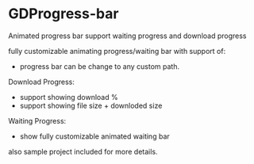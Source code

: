 # GDProgress-bar
Animated progress bar support waiting progress and download progress

fully customizable animating progress/waiting bar with support of:

- progress bar can be change to any custom path.

Download Progress:
- support showing download %
- support showing file size + downloded size

Waiting Progress:
- show fully customizable animated waiting bar

also sample project included for more details.
